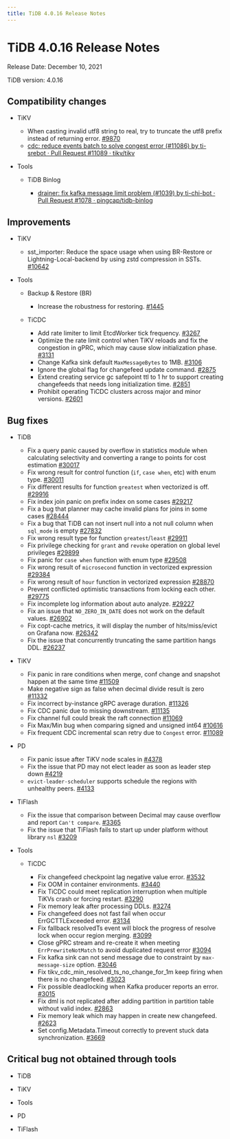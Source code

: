 ```yaml
---
title: TiDB 4.0.16 Release Notes
---
```


# TiDB 4.0.16 Release Notes

Release Date: December 10, 2021

TiDB version: 4.0.16

## Compatibility changes

+ TiKV

    - When casting invalid utf8 string to real, try to truncate the utf8 prefix instead of returning error. [#9870](https://github.com/tikv/tikv/pull/9870)
    - [cdc: reduce events batch to solve congest error (#11086) by ti-srebot · Pull Request #11089 · tikv/tikv](https://github.com/tikv/tikv/pull/11089)

+ Tools

    + TiDB Binlog

        - [drainer: fix kafka message limit problem (#1039) by ti-chi-bot · Pull Request #1078 · pingcap/tidb-binlog](https://github.com/pingcap/tidb-binlog/pull/1078)

## Improvements

+ TiKV

    - sst_importer: Reduce the space usage when using BR-Restore or Lightning-Local-backend by using zstd compression in SSTs. [#10642](https://github.com/tikv/tikv/pull/10642)

+ Tools

    + Backup & Restore (BR)

        - Increase the robustness for restoring. [#1445](https://github.com/pingcap/br/pull/1445)

    + TiCDC

        - Add rate limiter to limit EtcdWorker tick frequency. [#3267](https://github.com/pingcap/ticdc/pull/3267)
        - Optimize the rate limit control when TiKV reloads and fix the congestion in gPRC, which may cause slow initialization phase. [#3131](https://github.com/pingcap/ticdc/pull/3131)
        - Change Kafka sink default `MaxMessageBytes` to 1MB. [#3106](https://github.com/pingcap/ticdc/pull/3106)
        - Ignore the global flag for changefeed update command. [#2875](https://github.com/pingcap/ticdc/pull/2875)
        - Extend creating service gc safepoint ttl to 1 hr to support creating changefeeds that needs long initialization time. [#2851](https://github.com/pingcap/ticdc/pull/2851)
        - Prohibit operating TiCDC clusters across major and minor versions. [#2601](https://github.com/pingcap/ticdc/pull/2601)

## Bug fixes

+ TiDB

    - Fix a query panic caused by overflow in statistics module when calculating selectivity and converting a range to points for cost estimation [#30017](https://github.com/pingcap/tidb/pull/30017)
    - Fix wrong result for control function (`if`, `case when`, etc) with enum type. [#30011](https://github.com/pingcap/tidb/pull/30011)
    - Fix different results for function `greatest` when vectorized is off. [#29916](https://github.com/pingcap/tidb/pull/29916)
    - Fix index join panic on prefix index on some cases [#29217](https://github.com/pingcap/tidb/pull/29217)
    - Fix a bug that planner may cache invalid plans for joins in some cases [#28444](https://github.com/pingcap/tidb/pull/28444)
    - Fix a bug that TiDB can not insert null into a not null column when `sql_mode` is empty [#27832](https://github.com/pingcap/tidb/pull/27832)
    - Fix wrong result type for function `greatest`/`least` [#29911](https://github.com/pingcap/tidb/pull/29911)
    - Fix privilege checking for `grant` and `revoke` operation on global level privileges [#29899](https://github.com/pingcap/tidb/pull/29899)
    - Fix panic for `case when` function with enum type [#29508](https://github.com/pingcap/tidb/pull/29508)
    - Fix wrong result of `microsecond` function in vectorized expression [#29384](https://github.com/pingcap/tidb/pull/29384)
    - Fix wrong result of `hour` function in vectorized expression [#28870](https://github.com/pingcap/tidb/pull/28870)
    - Prevent conflicted optimistic transactions from locking each other. [#29775](https://github.com/pingcap/tidb/pull/29775)
    - Fix incomplete log information about auto analyze. [#29227](https://github.com/pingcap/tidb/pull/29227)
    - Fix an issue that `NO_ZERO_IN_DATE` does not work on the default values. [#26902](https://github.com/pingcap/tidb/pull/26902)
    - Fix copt-cache metrics, it will display the number of hits/miss/evict on Grafana now. [#26342](https://github.com/pingcap/tidb/pull/26342)
    - Fix the issue that concurrently truncating the same partition hangs DDL. [#26237](https://github.com/pingcap/tidb/pull/26237)

+ TiKV

    - Fix panic in rare conditions when merge, conf change and snapshot happen at the same time [#11509](https://github.com/tikv/tikv/pull/11509)
    - Make negative sign as false when decimal divide result is zero [#11332](https://github.com/tikv/tikv/pull/11332)
    - Fix incorrect by-instance gRPC average duration. [#11326](https://github.com/tikv/tikv/pull/11326)
    - Fix CDC panic due to missing downstream. [#11135](https://github.com/tikv/tikv/pull/11135)
    - Fix channel full could break the raft connection [#11069](https://github.com/tikv/tikv/pull/11069)
    - Fix Max/Min bug when comparing signed and unsigned int64 [#10616](https://github.com/tikv/tikv/pull/10616)
    - Fix frequent CDC incremental scan retry due to `Congest` error. [#11089](https://github.com/tikv/tikv/pull/11089)

+ PD

    - Fix panic issue after TiKV node scales in [#4378](https://github.com/tikv/pd/pull/4378)
    - Fix the issue that PD may not elect leader as soon as leader step down [#4219](https://github.com/tikv/pd/pull/4219)
    - `evict-leader-scheduler` supports schedule the regions with unhealthy peers. [#4133](https://github.com/tikv/pd/pull/4133)

+ TiFlash

    - Fix the issue that comparison between Decimal may cause overflow and report `Can't compare`. [#3365](https://github.com/pingcap/tics/pull/3365)
    - Fix the issue that TiFlash fails to start up under platform without library `nsl` [#3209](https://github.com/pingcap/tics/pull/3209)

+ Tools

    + TiCDC

        - Fix changefeed checkpoint lag negative value error. [#3532](https://github.com/pingcap/ticdc/pull/3532)
        - Fix OOM in container environments. [#3440](https://github.com/pingcap/ticdc/pull/3440)
        - Fix TiCDC could meet replication interruption when multiple TiKVs crash or forcing restart. [#3290](https://github.com/pingcap/ticdc/pull/3290)
        - Fix memory leak after processing DDLs. [#3274](https://github.com/pingcap/ticdc/pull/3274)
        - Fix changefeed does not fast fail when occur ErrGCTTLExceeded error. [#3134](https://github.com/pingcap/ticdc/pull/3134)
        - Fix fallback resolvedTs event will block the progress of resolve lock when occur region merging. [#3099](https://github.com/pingcap/ticdc/pull/3099)
        - Close gPRC stream and re-create it when meeting `ErrPrewriteNotMatch` to avoid duplicated request error [#3094](https://github.com/pingcap/ticdc/pull/3094)
        - Fix kafka sink can not send message due to constraint by `max-message-size` option. [#3046](https://github.com/pingcap/ticdc/pull/3046)
        - Fix tikv_cdc_min_resolved_ts_no_change_for_1m keep firing when there is no changefeed. [#3023](https://github.com/pingcap/ticdc/pull/3023)
        - Fix possible deadlocking when Kafka producer reports an error. [#3015](https://github.com/pingcap/ticdc/pull/3015)
        - Fix dml is not replicated after adding partition in partition table without valid index. [#2863](https://github.com/pingcap/ticdc/pull/2863)
        - Fix memory leak which may happen in create new changefeed. [#2623](https://github.com/pingcap/ticdc/pull/2623)
        - Set config.Metadata.Timeout correctly to prevent stuck data synchronization. [#3669](https://github.com/pingcap/ticdc/pull/3669)

## Critical bug not obtained through tools

+ TiDB

+ TiKV

+ Tools

+ PD

+ TiFlash
